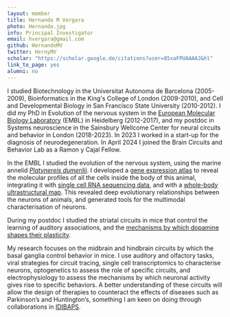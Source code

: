 ```yaml
---
layout: member
title: Hernando M Vergara
photo: Hernando.jpg
info: Principal Investigator
email: hvergara@gmail.com
github: HernandoMV
twitter: HernyMV
scholar: "https://scholar.google.de/citations?user=85xaFPUAAAAJ&hl"
link_to_page: yes
alumni: no
---
```

I studied Biotechnology in the Universitat Autonoma de Barcelona (2005-2009), Bioinformatics in the King's College of London (2009-2010), and Cell and Developmental Biology in San Francisco State University (2010-2012). I did my PhD in Evolution of the nervous system in the <a href=https://www.embl.org/sites/heidelberg> European Molecular Biology Laboratory</a> (EMBL) in Heidelberg (2012-2017), and my postdoc in Systems neuroscience in the Sainsbury Wellcome Center for neural circuits and behavior in London (2018-2023). In 2023 I worked in a start-up for the diagnosis of neurodegeneration. In April 2024 I joined the Brain Circuits and Behavior Lab as a Ramon y Cajal Fellow.

In the EMBL I studied the evolution of the nervous system, using the marine annelid <a href=https://www.ncbi.nlm.nih.gov/pmc/articles/PMC8477482>*Platynereis dumerilii*</a>. I developed a <a href=https://www.pnas.org/doi/10.1073/pnas.1610602114> gene expression atlas</a> to reveal the molecular profiles of all the cells inside the body of this animal, integrating it with <a href=https://academic.oup.com/mbe/article/35/5/1047/4823215> single cell RNA sequencing data</a>, and with a <a href=https://www.sciencedirect.com/science/article/pii/S009286742100876X> whole-body ultrastructural map</a>. This revealed deep evolutionary relationships between the neurons of animals, and generated tools for the multimodal characterisation of neurons.

During my postdoc I studied the striatal circuits in mice that control the learning of auditory associations, and the <a href=https://www.biorxiv.org/content/10.1101/2022.09.12.507572v1> mechanisms by which dopamine shapes their plasticity</a>.

My research focuses on the midbrain and hindbrain circuits by which the basal ganglia control behavior in mice. I use auditory and olfactory tasks, viral strategies for circuit tracing, single cell transcriptomics to characterise neurons, optogenetics to assess the role of specific circuits, and electrophysiology to assess the mechanisms by which neuronal activity gives rise to specific behaviors. A better understanding of these circuits will allow the design of therapies to counteract the effects of diseases such as Parkinson’s and Huntington’s, something I am keen on doing through collaborations in <a href="https://www.clinicbarcelona.org/en/idibaps">IDIBAPS</a>.
